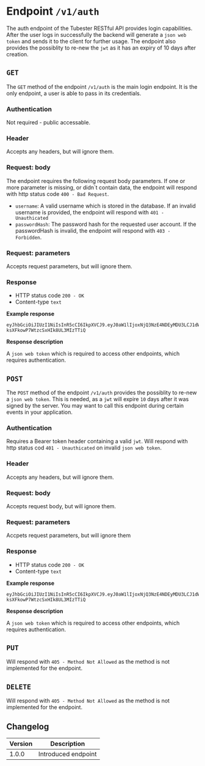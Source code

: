 # Endpoint `/v1/auth`
The auth endpoint of the Tubester RESTful API provides login capabilities. After the user logs in successfully the backend will generate a `json web token` and sends it to the client for further usage. The endpoint also provides the possiblity to re-new the `jwt` as it has an expiry of 10 days after creation.

## `GET`
The `GET` method of the endpoint `/v1/auth` is the main login endpoint. It is the only endpoint, a user is able to pass in its
credentials.

### Authentication
Not required - public accessable.

### Header
Accepts any headers, but will ignore them.

### Request: body
The endpoint requires the following request body parameters. If one or more parameter is missing, or didn´t contain data, the endpoint will respond with http status code `400 - Bad Request`.

- `username`: A valid username which is stored in the database. If an invalid username is provided, the endpoint will respond with `401 - Unauthicated`
- `passwordHash`: The password hash for the requested user account. If the passwordHash is invalid, the endpoint will respond with `403 - Forbidden`.

### Request: parameters
Accepts request parameters, but will ignore them.

### Response
- HTTP status code `200 - OK`
- Content-type `text`

**Example response**
```
eyJhbGciOiJIUzI1NiIsInR5cCI6IkpXVCJ9.eyJ0aW1lIjoxNjQ3NzE4NDEyMDU3LCJ1dWlkIjoiNjIzNjJiNTllNmZiYjhiNjc1Mjg0ZmU4IiwidXNlckdyb3VwIjoxLCJpYXQiOjE2NDc3MTg0MTJ9.q35gNyNh7DjMJ-ksXFkowP7WtzcSxHIk8UL3MIzTTiQ
```

**Response description**

A `json web token` which is required to access other endpoints, which requires authentication.

## `POST`
The `POST` method of the endpoint `/v1/auth` provides the possiblity to re-new a `json web token`. This is needed, as a `jwt` will expire `10` days after it was signed by the server. You may want to call this endpoint during certain events in your application.

### Authentication
Requires a Bearer token header containing a valid `jwt`. Will respond with http status cod `401 - Unauthicated` on invalid
`json web token`.

### Header
Accepts any headers, but will ignore them.

### Request: body
Accepts request body, but will ignore them.

### Request: parameters
Accpets request parameters, but will ignore them

### Response
- HTTP status code `200 - OK`
- Content-type `text`

**Example response**
```
eyJhbGciOiJIUzI1NiIsInR5cCI6IkpXVCJ9.eyJ0aW1lIjoxNjQ3NzE4NDEyMDU3LCJ1dWlkIjoiNjIzNjJiNTllNmZiYjhiNjc1Mjg0ZmU4IiwidXNlckdyb3VwIjoxLCJpYXQiOjE2NDc3MTg0MTJ9.q35gNyNh7DjMJ-ksXFkowP7WtzcSxHIk8UL3MIzTTiQ
```

**Response description**

A `json web token` which is required to access other endpoints, which requires authentication.

## `PUT`
Will respond with `405 - Method Not Allowed` as the method is not implemented for the endpoint.

## `DELETE`
Will respond with `405 - Method Not Allowed` as the method is not implemented for the endpoint.

## Changelog
| Version | Description |
|-------------|-------------|
| 1.0.0 | Introduced endpoint |